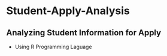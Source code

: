 # Student-Apply-Analysis

## Analyzing Student Information for Apply 
- Using R Programming Laguage
